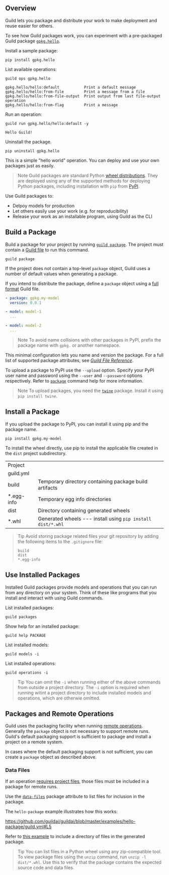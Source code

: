 <!-- -*- eval:(visual-line-mode 1) -*- -->

<div data-theme-toc="true"></div>
<div data-guild-docs="true"></div>

## Overview

Guild lets you package and distribute your work to make deployment and reuse easier for others.

To see how Guild packages work, you can experiment with a pre-packaged Guild package [`gpkg.hello`](https://pypi.org/project/gpkg.hello/).

Install a sample package:

``` command
pip install gpkg.hello
```

List available operations:

``` command
guild ops gpkg.hello
```

``` output
gpkg.hello/hello:default           Print a default message
gpkg.hello/hello:from-file         Print a message from a file
gpkg.hello/hello:from-file-output  Print output from last file-output operation
gpkg.hello/hello:from-flag         Print a message
```

Run an operation:

``` command
guild run gpkg.hello/hello:default -y
```

``` output
Hello Guild!
```

Uninstall the package.

``` command
pip uninstall gpkg.hello
```

This is a simple "hello world" operation. You can deploy and use your own packages just as easily.

> <span data-guild-class="callout note">Note</span> Guild packages are standard Python [wheel distributions](https://packaging.python.org/guides/distributing-packages-using-setuptools/#wheels). They are deployed using any of the supported methods for deploying Python packages, including installation with `pip` from [PyPI](https://pypi.org/).

Use Guild packages to:

- Delpoy models for production
- Let others easily use your work (e.g. for reproducibility)
- Release your work as an installable program, using Guild as the CLI

## Build a Package

Build a package for your project by running [`guild package`](/commands/package). The project must contain a [Guild file](/docs/guildfiles) to run this command.

``` command
guild package
```

If the project does not contain a top-level `package` object, Guild uses a number of default values when generating a package.

If you intend to distribute the package, define a `package` object using a [full format](/reference/guildfile#full-format) Guild file.

``` yaml
- package: gpkg.my-model
  version: 0.0.1

- model: model-1
  ...

- model: model-2
  ...
```

> <span data-guild-class="callout note">Note</span> To avoid name collisions with other packages in PyPI, prefix the package name with `gpkg.` or another namespace.

This minimal configuration lets you name and version the package. For a full list of supported package attributes, see [*Guild File Reference*](/reference/guildfile#package-attributes).

To upload a package to PyPI use the `--upload` option. Specify your PyPI user name and password using the `--user` and `--password` options respectively. Refer to [`package`](/commands/package) command help for more information.

> <span data-guild-class="callout note">Note</span> To upload packages, you need the [`twine`](https://pypi.org/project/twine/) package. Install it using `pip install twine`.

## Install a Package

If you upload the package to PyPI, you can install it using pip and the package name.

``` command
pip install gpkg.my-model
```

To install the wheel directly, use pip to install the applicable file created in the `dist` project subdirectory.

|||
|-|-|
| <span data-guild-class="ls-dir-open">Project</span> | |
| <span data-guild-class="ls-file ls-1">guild.yml</span> | |
| <span data-guild-class="ls-dir ls-1">build</span> | <span data-guild-class="dim">Temporary directory containing package build artifacts</span> |
| <span data-guild-class="ls-file ls-1">*.egg-info</span> | <span data-guild-class="dim">Temporary egg info directories |
| <span data-guild-class="ls-dir-open ls-1">dist</span> | <span data-guild-class="dim">Directory containing generated wheels</span> |
| <span data-guild-class="ls-file ls-2">*.whl</span> | <span data-guild-class="dim">Generated wheels --- install using `pip install dist/*.whl`</span> |

> <span data-guild-class="callout tip">Tip</span> Avoid storing package related files your git repository by adding the following items to the `.gitignore` file:
>
> ```
> build
> dist
> *.egg-info
> ```

## Use Installed Packages

Installed Guild packages provide models and operations that you can run from any directory on your system. Think of these like programs that you install and interact with using Guild commands.

List installed packages:

``` command
guild packages
```

Show help for an installed package:

``` command
guild help PACKAGE
```

List installed models:

``` command
guild models -i
```

List installed operations:

``` command
guild operations -i
```

> <span data-guild-class="callout tip">Tip</span> You can omit the `-i` when running either of the above commands from outside a project directory. The `-i` option is required when running witint a project directory to include installed models and operations, which are otherwie omitted.

## Packages and Remote Operations

Guild uses the packaging facility when running [remote operations](/docs/runs#run-on-a-remote-system). Generally the `package` object is not necessary to support remote runs. Guild's default packaging support is sufficient to package and install a project on a remote system.

In cases where the default packaging support is not sufficient, you can create a `package` object as described above.

### Data Files

If an operation [requires project files](/docs/dependencies#project-files), those files must be included in a package for remote runs.

Use the [`data-files`](/reference/guildfile#package-data-files) package attribute to list files for inclusion in the package.

The `hello-package` example illustrates how this works:

<div data-guild-github-select="4-5">

https://github.com/guildai/guildai/blob/master/examples/hello-package/guild.yml#L5
</div>

Refer to [this example](https://github.com/guildai/guildai/tree/master/examples/hello-package-2) to include a directory of files in the generated package.

> <span data-guild-class="callout tip">Tip</span> You can list files in a Python wheel using any zip-compatible tool. To view package files using the `unzip` command, run `unzip -l dist/*.whl`. Use this to verify that the package contains the expected source code and data files.
